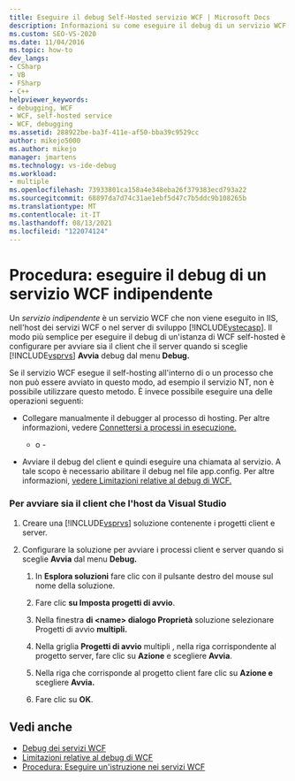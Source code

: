```yaml
---
title: Eseguire il debug Self-Hosted servizio WCF | Microsoft Docs
description: Informazioni su come eseguire il debug di un servizio WCF self-hosted. Il modo più semplice (ma non sempre possibile) è configurare Visual Studio per l'avvio sia del client che del server.
ms.custom: SEO-VS-2020
ms.date: 11/04/2016
ms.topic: how-to
dev_langs:
- CSharp
- VB
- FSharp
- C++
helpviewer_keywords:
- debugging, WCF
- WCF, self-hosted service
- WCF, debugging
ms.assetid: 288922be-ba3f-411e-af50-bba39c9529cc
author: mikejo5000
ms.author: mikejo
manager: jmartens
ms.technology: vs-ide-debug
ms.workload:
- multiple
ms.openlocfilehash: 73933801ca158a4e348eba26f379383ecd793a22
ms.sourcegitcommit: 68897da7d74c31ae1ebf5d47c7b5ddc9b108265b
ms.translationtype: MT
ms.contentlocale: it-IT
ms.lasthandoff: 08/13/2021
ms.locfileid: "122074124"
---
```

# <a name="how-to-debug-a-self-hosted-wcf-service"></a>Procedura: eseguire il debug di un servizio WCF indipendente
Un *servizio indipendente* è un servizio WCF che non viene eseguito in IIS, nell'host dei servizi WCF o nel server di sviluppo [!INCLUDE[vstecasp](../code-quality/includes/vstecasp_md.md)]. Il modo più semplice per eseguire il debug di un'istanza di WCF self-hosted è configurare per avviare sia il client che il server quando si sceglie [!INCLUDE[vsprvs](../code-quality/includes/vsprvs_md.md)] **Avvia** debug dal menu **Debug.**

 Se il servizio WCF esegue il self-hosting all'interno di o un processo che non può essere avviato in questo modo, ad esempio il servizio NT, non è possibile utilizzare questo metodo. È invece possibile eseguire una delle operazioni seguenti:

- Collegare manualmente il debugger al processo di hosting. Per altre informazioni, vedere [Connettersi a processi in esecuzione.](../debugger/attach-to-running-processes-with-the-visual-studio-debugger.md)

     - o -

- Avviare il debug del client e quindi eseguire una chiamata al servizio. A tale scopo è necessario abilitare il debug nel file app.config. Per altre informazioni, [vedere Limitazioni relative al debug di WCF.](../debugger/limitations-on-wcf-debugging.md)

### <a name="to-start-both-client-and-host-from-visual-studio"></a>Per avviare sia il client che l'host da Visual Studio

1. Creare una [!INCLUDE[vsprvs](../code-quality/includes/vsprvs_md.md)] soluzione contenente i progetti client e server.

2. Configurare la soluzione per avviare i processi client e server quando si sceglie **Avvia** dal menu **Debug.**

   1. In **Esplora soluzioni** fare clic con il pulsante destro del mouse sul nome della soluzione.

   2. Fare clic **su Imposta progetti di avvio**.

   3. Nella finestra **di \<name> dialogo Proprietà** soluzione selezionare Progetti di avvio **multipli.**

   4. Nella griglia **Progetti di avvio** multipli , nella riga corrispondente al progetto server, fare clic su **Azione** e scegliere **Avvia**.

   5. Nella riga che corrisponde al progetto client fare clic su **Azione e** scegliere **Avvia.**

   6. Fare clic su **OK**.

## <a name="see-also"></a>Vedi anche
- [Debug dei servizi WCF](../debugger/debugging-wcf-services.md)
- [Limitazioni relative al debug di WCF](../debugger/limitations-on-wcf-debugging.md)
- [Procedura: Eseguire un'istruzione nei servizi WCF](../debugger/how-to-step-into-wcf-services.md)

